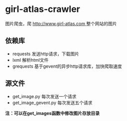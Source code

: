 girl-atlas-crawler
==================

图片爬虫，爬 [http://www.girl-atlas.com ](http://www.girl-atlas.com) 整个网站的图片

## 依赖库 ##

* requests 发送http请求，下载图片
* lxml 解析html文件
* grequests 基于gevent的异步http请求库，加快爬取速度

## 源文件 ##

* get_image.py 每次发送一个请求
* get_image_gevent.py 每次发送五个请求

**注：可以在get_images函数中修改图片存放目录**
